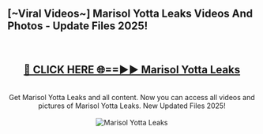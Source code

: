 <h2>[~Viral Videos~] Marisol Yotta Leaks Videos And Photos - Update Files 2025!</h2>
<br>
<div align="center">
<h2><a href="https://top-ai-tools.click/QrbHav" rel="nofollow">🔴 CLICK HERE 🌐==►► Marisol Yotta Leaks</a></h2>
<br>
Get Marisol Yotta Leaks and all content. Now you can access all videos and pictures of Marisol Yotta Leaks. New Updated Files 2025!
<br>
<br>
<a href="https://top-ai-tools.click/QrbHav" rel="nofollow" data-target="animated-image.originalLink"><img src="https://i.ibb.co.com/WyWwxjT/player-gif2.gif" alt="Marisol Yotta Leaks" style="max-width: 100%; display: inline-block;" data-target="animated-image.originalImage"></a>
</div>
<br>